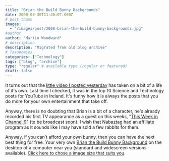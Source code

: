 ```yaml
---
title: "Brian the Build Bunny Backgrounds"
date: 2008-05-30T11:40:07.000Z
# post thumb
images:
  - "/images/post/2008-brian-the-build-bunny-backgrounds.jpg"
#author
author: "Martin Woodward"
# description
description: "Migrated from old blog archive"
# Taxonomies
categories: ["Technology"]
tags: ["blog", "archive"]
type: "regular" # available type (regular or featured)
draft: false
---
```


[](http://www.woodwardweb.com/brian/wallpaper/) It turns out that the [little video I posted yesterday](http://www.woodwardweb.com/gadgets/000434.html) has taken on a bit of a life of it's own.  Last time I checked, it was in the top 10 Science and Technology posts for YouTube in Ireland.  It's funny how it is always the posts that you do more for your own entertainment that take off.    

Anyway, there is no doubting that Brian is a bit of a character, he's already recorded his first TV appearance as a guest on this weeks, "[This Week in Channel 9](http://channel9.msdn.com/shows/This_Week_On_Channel_9)" (to be broadcast soon).  I wish that Nabaztag had an affiliate program as it sounds like I may have sold a few rabbits for them.    

Anyway, if you can't afford your own bunny, then you can have the next best thing for free.  Your very own [Brian the Build Bunny Background](http://www.woodwardweb.com/brian/wallpaper/) on the desktop of a computer near you (standard and widescreen versions available).  [Click here to chose a image size that suits you](http://www.woodwardweb.com/brian/wallpaper/).